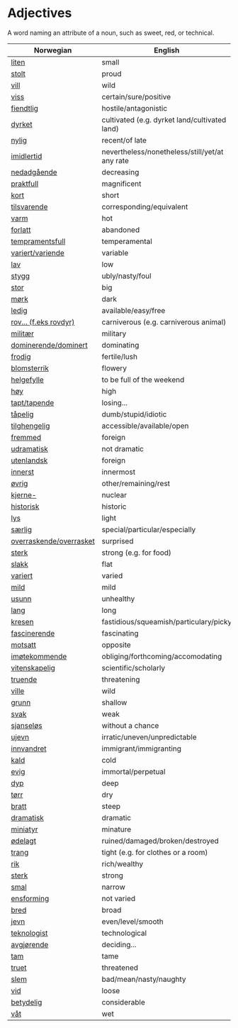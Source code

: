 # Adjectives

A word naming an attribute of a noun, such as sweet, red, or technical.

| Norwegian | English |
| --- | --- |
| [liten](https://www.ordnett.no/search?language=no&phrase=liten) | small |
| [stolt](https://www.ordnett.no/search?language=no&phrase=stolt) | proud |
| [vill](https://www.ordnett.no/search?language=no&phrase=vill) | wild |
| [viss](https://www.ordnett.no/search?language=no&phrase=viss) | certain/sure/positive |
| [fiendtlig](https://www.ordnett.no/search?language=no&phrase=fiendtlig) | hostile/antagonistic |
| [dyrket](https://www.ordnett.no/search?language=no&phrase=dyrket) | cultivated (e.g. dyrket land/cultivated land) |
| [nylig](https://www.ordnett.no/search?language=no&phrase=nylig) | recent/of late |
| [imidlertid](https://www.ordnett.no/search?language=no&phrase=imidlertid) | nevertheless/nonetheless/still/yet/at any rate |
| [nedadgående](https://www.ordnett.no/search?language=no&phrase=nedadgående) | decreasing |
| [praktfull](https://www.ordnett.no/search?language=no&phrase=praktfull) | magnificent |
| [kort](https://www.ordnett.no/search?language=no&phrase=kort) | short |
| [tilsvarende](https://www.ordnett.no/search?language=no&phrase=tilsvarende) | corresponding/equivalent |
| [varm](https://www.ordnett.no/search?language=no&phrase=varm) | hot |
| [forlatt](https://www.ordnett.no/search?language=no&phrase=forlatt) | abandoned |
| [tempramentsfull](https://www.ordnett.no/search?language=no&phrase=tempramentsfull) | temperamental |
| [variert/variende](https://www.ordnett.no/search?language=no&phrase=variert/variende) | variable |
| [lav](https://www.ordnett.no/search?language=no&phrase=lav) | low |
| [stygg](https://www.ordnett.no/search?language=no&phrase=stygg) | ubly/nasty/foul |
| [stor](https://www.ordnett.no/search?language=no&phrase=stor) | big |
| [mørk](https://www.ordnett.no/search?language=no&phrase=mørk) | dark |
| [ledig](https://www.ordnett.no/search?language=no&phrase=ledig) | available/easy/free |
| [rov... (f.eks rovdyr)](https://www.ordnett.no/search?language=no&phrase=rov...%20(f.eks%20rovdyr)) | carniverous (e.g. carniverous animal) |
| [militær](https://www.ordnett.no/search?language=no&phrase=militær) | military |
| [dominerende/dominert](https://www.ordnett.no/search?language=no&phrase=dominerende/dominert) | dominating |
| [frodig](https://www.ordnett.no/search?language=no&phrase=frodig) | fertile/lush |
| [blomsterrik](https://www.ordnett.no/search?language=no&phrase=blomsterrik) | flowery |
| [helgefylle](https://www.ordnett.no/search?language=no&phrase=helgefylle) | to be full of the weekend |
| [høy](https://www.ordnett.no/search?language=no&phrase=høy) | high |
| [tapt/tapende](https://www.ordnett.no/search?language=no&phrase=tapt/tapende) | losing... |
| [tåpelig](https://www.ordnett.no/search?language=no&phrase=tåpelig) | dumb/stupid/idiotic |
| [tilghengelig](https://www.ordnett.no/search?language=no&phrase=tilghengelig) | accessible/available/open |
| [fremmed](https://www.ordnett.no/search?language=no&phrase=fremmed) | foreign |
| [udramatisk](https://www.ordnett.no/search?language=no&phrase=udramatisk) | not dramatic |
| [utenlandsk](https://www.ordnett.no/search?language=no&phrase=utenlandsk) | foreign |
| [innerst](https://www.ordnett.no/search?language=no&phrase=innerst) | innermost |
| [øvrig](https://www.ordnett.no/search?language=no&phrase=øvrig) | other/remaining/rest |
| [kjerne-](https://www.ordnett.no/search?language=no&phrase=kjerne-) | nuclear |
| [historisk](https://www.ordnett.no/search?language=no&phrase=historisk) | historic |
| [lys](https://www.ordnett.no/search?language=no&phrase=lys) | light |
| [særlig](https://www.ordnett.no/search?language=no&phrase=særlig) | special/particular/especially |
| [overraskende/overrasket](https://www.ordnett.no/search?language=no&phrase=overraskende/overrasket) | surprised |
| [sterk](https://www.ordnett.no/search?language=no&phrase=sterk) | strong (e.g. for food) |
| [slakk](https://www.ordnett.no/search?language=no&phrase=slakk) | flat |
| [variert](https://www.ordnett.no/search?language=no&phrase=variert) | varied |
| [mild](https://www.ordnett.no/search?language=no&phrase=mild) | mild |
| [usunn](https://www.ordnett.no/search?language=no&phrase=usunn) | unhealthy |
| [lang](https://www.ordnett.no/search?language=no&phrase=lang) | long |
| [kresen](https://www.ordnett.no/search?language=no&phrase=kresen) | fastidious/squeamish/particulary/picky |
| [fascinerende](https://www.ordnett.no/search?language=no&phrase=fascinerende) | fascinating |
| [motsatt](https://www.ordnett.no/search?language=no&phrase=motsatt) | opposite |
| [imøtekommende](https://www.ordnett.no/search?language=no&phrase=imøtekommende) | obliging/forthcoming/accomodating |
| [vitenskapelig](https://www.ordnett.no/search?language=no&phrase=vitenskapelig) | scientific/scholarly |
| [truende](https://www.ordnett.no/search?language=no&phrase=truende) | threatening |
| [ville](https://www.ordnett.no/search?language=no&phrase=ville) | wild |
| [grunn](https://www.ordnett.no/search?language=no&phrase=grunn) | shallow |
| [svak](https://www.ordnett.no/search?language=no&phrase=svak) | weak |
| [sjanseløs](https://www.ordnett.no/search?language=no&phrase=sjanseløs) | without a chance |
| [ujevn](https://www.ordnett.no/search?language=no&phrase=ujevn) | irratic/uneven/unpredictable |
| [innvandret](https://www.ordnett.no/search?language=no&phrase=innvandret) | immigrant/immigranting |
| [kald](https://www.ordnett.no/search?language=no&phrase=kald) | cold |
| [evig](https://www.ordnett.no/search?language=no&phrase=evig) | immortal/perpetual |
| [dyp](https://www.ordnett.no/search?language=no&phrase=dyp) | deep |
| [tørr](https://www.ordnett.no/search?language=no&phrase=tørr) | dry |
| [bratt](https://www.ordnett.no/search?language=no&phrase=bratt) | steep |
| [dramatisk](https://www.ordnett.no/search?language=no&phrase=dramatisk) | dramatic |
| [miniatyr](https://www.ordnett.no/search?language=no&phrase=miniatyr) | minature |
| [ødelagt](https://www.ordnett.no/search?language=no&phrase=ødelagt) | ruined/damaged/broken/destroyed |
| [trang](https://www.ordnett.no/search?language=no&phrase=trang) | tight (e.g. for clothes or a room) |
| [rik](https://www.ordnett.no/search?language=no&phrase=rik) | rich/wealthy |
| [sterk](https://www.ordnett.no/search?language=no&phrase=sterk) | strong |
| [smal](https://www.ordnett.no/search?language=no&phrase=smal) | narrow |
| [ensforming](https://www.ordnett.no/search?language=no&phrase=ensforming) | not varied |
| [bred](https://www.ordnett.no/search?language=no&phrase=bred) | broad |
| [jevn](https://www.ordnett.no/search?language=no&phrase=jevn) | even/level/smooth |
| [teknologist](https://www.ordnett.no/search?language=no&phrase=teknologist) | technological |
| [avgjørende](https://www.ordnett.no/search?language=no&phrase=avgjørende) | deciding... |
| [tam](https://www.ordnett.no/search?language=no&phrase=tam) | tame |
| [truet](https://www.ordnett.no/search?language=no&phrase=truet) | threatened |
| [slem](https://www.ordnett.no/search?language=no&phrase=slem) | bad/mean/nasty/naughty |
| [vid](https://www.ordnett.no/search?language=no&phrase=vid) | loose |
| [betydelig](https://www.ordnett.no/search?language=no&phrase=betydelig) | considerable |
| [våt](https://www.ordnett.no/search?language=no&phrase=våt) | wet |

